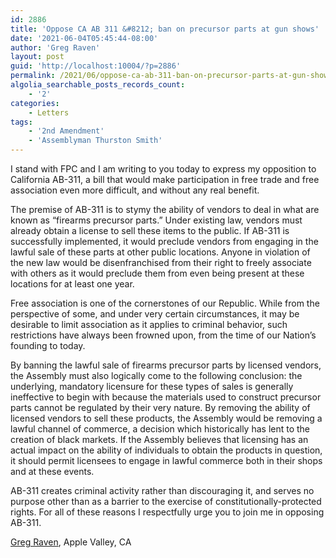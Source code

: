 ```yaml
---
id: 2886
title: 'Oppose CA AB 311 &#8212; ban on precursor parts at gun shows'
date: '2021-06-04T05:45:44-08:00'
author: 'Greg Raven'
layout: post
guid: 'http://localhost:10004/?p=2886'
permalink: /2021/06/oppose-ca-ab-311-ban-on-precursor-parts-at-gun-shows/
algolia_searchable_posts_records_count:
    - '2'
categories:
    - Letters
tags:
    - '2nd Amendment'
    - 'Assemblyman Thurston Smith'
---
```


I stand with FPC and I am writing to you today to express my opposition to California AB-311, a bill that would make participation in free trade and free association even more difficult, and without any real benefit.

The premise of AB-311 is to stymy the ability of vendors to deal in what are known as “firearms precursor parts.” Under existing law, vendors must already obtain a license to sell these items to the public. If AB-311 is successfully implemented, it would preclude vendors from engaging in the lawful sale of these parts at other public locations. Anyone in violation of the new law would be disenfranchised from their right to freely associate with others as it would preclude them from even being present at these locations for at least one year.

Free association is one of the cornerstones of our Republic. While from the perspective of some, and under very certain circumstances, it may be desirable to limit association as it applies to criminal behavior, such restrictions have always been frowned upon, from the time of our Nation’s founding to today.

By banning the lawful sale of firearms precursor parts by licensed vendors, the Assembly must also logically come to the following conclusion: the underlying, mandatory licensure for these types of sales is generally ineffective to begin with because the materials used to construct precursor parts cannot be regulated by their very nature. By removing the ability of licensed vendors to sell these products, the Assembly would be removing a lawful channel of commerce, a decision which historically has lent to the creation of black markets. If the Assembly believes that licensing has an actual impact on the ability of individuals to obtain the products in question, it should permit licensees to engage in lawful commerce both in their shops and at these events.

AB-311 creates criminal activity rather than discouraging it, and serves no purpose other than as a barrier to the exercise of constitutionally-protected rights. For all of these reasons I respectfully urge you to join me in opposing AB-311.

[Greg Raven](https://www.gregraven.org/), Apple Valley, CA